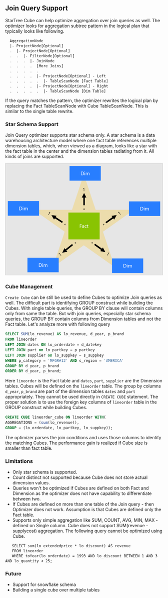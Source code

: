 ## Join Query Support
StarTree Cube can help optimize aggregation over join queries as well. The optimizer looks for aggregation subtree pattern in the logical plan that typically looks like following.
```
  AggregationNode
  |- ProjectNode[Optional]
  .  |- ProjectNode[Optional]
  .  .  |- FilterNode[Optional]
  .  .  .  |- JoinNode
  .  .  .  .  [More Joins]
  .  .  .  .  .
  .  .  .  .  |- ProjectNode[Optional] - Left
  .  .  .  .  .  |- TableScanNode [Fact Table]
  .  .  .  .  |- ProjectNode[Optional] - Right
  .  .  .  .  .  |- TableScanNode [Dim Table]
```

If the query matches the pattern, the optimizer rewrites the logical plan by replacing the Fact TableScanNode with Cube TableScanNode. This is similar to the single 
table rewrite.

### Star Schema Support
Join Query optimizer supports star schema only. A star schema is a data warehousing architecture model where one fact table references multiple dimension tables, which, when viewed as a diagram, 
looks like a star with the fact table in the center and the dimension tables radiating from it. All kinds of joins are supported.

![star-schema](../images/star-schema.png "star schema")

### Cube Management
`Create Cube` can be still be used to define Cubes to optimize Join queries as well. The difficult part is identifying GROUP construct while building the Cubes. With single table 
queries, the GROUP BY clause will contain columns only from same the table. But with join queries, especially star schema queries, the GROUP BY contain columns from Dimension tables and not the Fact table. 
Let's analyze more with following query
```sql
SELECT SUM(lo_revenue) AS lo_revenue, d_year, p_brand
FROM lineorder
LEFT JOIN dates ON lo_orderdate = d_datekey
LEFT JOIN part on lo_partkey = p_partkey
LEFT JOIN supplier on lo_suppkey = s_suppkey
WHERE p_category = 'MFGR#12' AND s_region = 'AMERICA'
GROUP BY d_year, p_brand
ORDER BY d_year, p_brand;
```

Here `lineorder` is the Fact table and `dates`, `part`, `supplier` are the Dimension tables. Cubes will be defined on the `lineorder` table. The group by columns `d_year`, `p_brand` are part 
of the dimension tables `dates` and `part` appropriately. They cannot be used directly in `CREATE CUBE` statement. The proper solution is to use the foreign key columns of `lineorder` table in 
the GROUP construct while building Cubes.
```sql
CREATE CUBE lineorder_cube ON lineorder WITH(
AGGREGATIONS = (sum(lo_revenue)),
GROUP = (lo_orderdate, lo_partkey, lo_suppkey));
```
The optimizer parses the join conditions and uses those columns to identify the matching Cubes. The performance gain is realized if Cube size is smaller than fact table.

### Limitations
* Only star schema is supported.
* Count distinct not supported because Cube does not store actual dimension values.
* Queries won't be optimized if Cubes are defined on both Fact and Dimension as the optimizer does not have capability to differentiate between two.
* If Cubes are defined on more than one table of the Join query - then Optimizer does not work. Assumption is that Cubes are defined only the Fact table.
* Supports only simple aggregation like SUM, COUNT, AVG, MIN, MAX - defined on Single column. Cube does not support SUM(revenue - supplycost) aggregation. The following query cannot be optimized using Cube.
```
   SELECT sum(lo_extendedprice * lo_discount) AS revenue
   FROM lineorder
   WHERE toYear(lo_orderdate) = 1993 AND lo_discount BETWEEN 1 AND 3 AND lo_quantity < 25;
```

### Future
* Support for snowflake schema
* Building a single cube over multiple tables